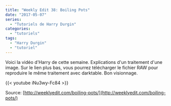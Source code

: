 ```yaml
---
title: "Weekly Edit 38: Boiling Pots"
date: "2017-05-07"
series:
  - "Tutoriels de Harry Durgin"
categories: 
  - "tutoriels"
tags: 
  - "Harry Durgin"
  - "tutoriel"
---
```


Voici la vidéo d'Harry de cette semaine. Explications d'un traitement d'une image. Sur le lien plus bas, vous pourrez télécharger le fichier RAW pour reproduire le même traitement avec darktable. Bon visionnage.

{{< youtube iNu3wy-Fc84 >}}

Source: [http://weeklyedit.com/boiling-pots/](http://weeklyedit.com/boiling-pots/)
